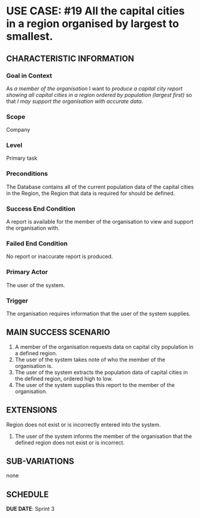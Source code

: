# USE CASE: #19 All the capital cities in a region organised by largest to smallest.

## CHARACTERISTIC INFORMATION

### Goal in Context

As *a member of the organisation* I want to *produce a capital city report showing all capital cities in a region ordered by population (largest first)* so that *I may support the organisation with accurate data*.

### Scope

Company

### Level

Primary task

### Preconditions

The Database contains all of the current population data of the capital cities in the Region, the Region that data is required for should be defined. 

### Success End Condition

A report is available for the member of the organisation to view and support the organisation with.

### Failed End Condition

No report or inaccurate report is produced.

### Primary Actor

The user of the system.

### Trigger

The organisation requires information that the user of the system supplies.

## MAIN SUCCESS SCENARIO

1. A member of the organisation requests data on capital city population in a defined region.
2. The user of the system takes note of who the member of the organisation is.
3. The user of the system extracts the population data of capital cities in the defined region, ordered high to low.
4. The user of the system supplies this report to the member of the organisation.

## EXTENSIONS

Region does not exist or is incorrectly entered into the system.

1. The user of the system informs the member of the organisation that the defined region does not exist or is incorrect. 

## SUB-VARIATIONS

none

## SCHEDULE

**DUE DATE**: Sprint 3
